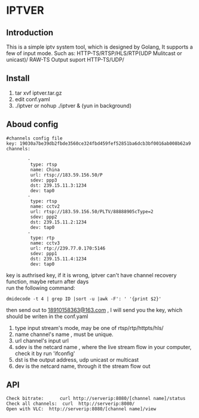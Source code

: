 # IPTVER


## Introduction  
This is a simple iptv system tool, which is designed by Golang, It supports a few of input mode.
Such as: HTTP-TS/RTSP/HLS/RTP(UDP Mulitcast or unicast)/ RAW-TS
Output suport HTTP-TS/UDP/

## Install
1. tar xvf iptver.tar.gz 
2. edit conf.yaml
3. ./iptver  or nohup ./iptver & (yun in background)

## Aboud config

```
#channels config file
key: 19030a7be39db2fbde3560ce324fbd459fef52851ba6dcb3bf0016ab008b62a9
channels:

        - 
         type: rtsp
         name: China
         url: rtsp://183.59.156.50/P
         sdev: ppp3
         dst: 239.15.11.3:1234
         dev: tap0
        - 
         type: rtsp
         name: cctv2
         url: rtsp://183.59.156.50/PLTV/88888905cType=2
         sdev: ppp2
         dst: 239.15.11.2:1234
         dev: tap0
        - 
         type: rtp
         name: cctv3
         url: rtp://239.77.0.170:5146
         sdev: ppp1
         dst: 239.15.11.4:1234
         dev: tap0
```
key is authrised key, if it is wrong, iptver can't have channel recovery function, maybe return after days  
run the following command:
```
dmidecode -t 4 | grep ID |sort -u |awk -F': ' '{print $2}'
```
then send out to 18910158363@163.com , I will send you the key, which should be writen in the conf.yaml

1. type  input stream's mode, may be one of rtsp/rtp/httpts/hls/
2. name  channel's name , must be unique.
3. url   channel's input url
4. sdev  is the netcard name , where the live stream flow in your computer, check it by run 'ifconfig'
5. dst   is the output address, udp unicast or multicast
6. dev   is the netcard name, through it the stream flow out

## API 
```
Check bitrate:      curl http://serverip:8080/[channel name]/status 
Check all channels:  curl  http://serverip:8080/
Open with VLC:  http://serverip:8080/[channel name]/view 
```
